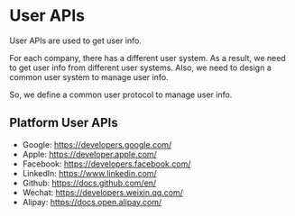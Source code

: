 # User APIs

User APIs are used to get user info.

For each company, there has a different user system.  As a result, we need to get user info from different user systems.
Also, we need to design a common user system to manage user info.

So, we define a common user protocol to manage user info.

## Platform User APIs

- Google: <https://developers.google.com/>
- Apple: <https://developer.apple.com/>
- Facebook: <https://developers.facebook.com/>
- LinkedIn: <https://www.linkedin.com/>
- Github: <https://docs.github.com/en/>
- Wechat: <https://developers.weixin.qq.com/>
- Alipay: <https://docs.open.alipay.com/>
